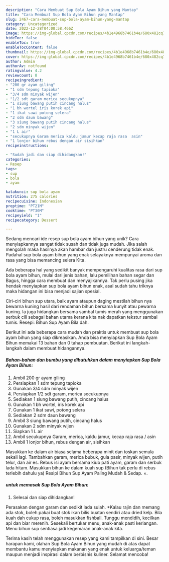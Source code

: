 ```yaml
---
description: "Cara Membuat Sup Bola Ayam Bihun yang Mantap"
title: "Cara Membuat Sup Bola Ayam Bihun yang Mantap"
slug: 2467-cara-membuat-sup-bola-ayam-bihun-yang-mantap
category: Uncategorized
date: 2022-12-28T04:00:58.466Z
image: https://img-global.cpcdn.com/recipes/4b1e4968b7461b4e/680x482cq70/sup-bola-ayam-bihun-foto-resep-utama.jpg
hideToc: false
enableToc: true
enableTocContent: false
thumbnail: https://img-global.cpcdn.com/recipes/4b1e4968b7461b4e/680x482cq70/sup-bola-ayam-bihun-foto-resep-utama.jpg
cover: https://img-global.cpcdn.com/recipes/4b1e4968b7461b4e/680x482cq70/sup-bola-ayam-bihun-foto-resep-utama.jpg
author: Admin
authorAv: notfound
ratingvalue: 4.2
reviewcount: 8
recipeingredient:
- "200 gr ayam giling"
- "1 sdm tepung tapioka"
- "3/4 sdm minyak wijen"
- "1/2 sdt garam merica secukupnya"
- "1 siung bawang putih cincang halus"
- "1 bh wortel iris korek api"
- "1 ikat sawi potong selera"
- "2 sdm daun bawang"
- "3 siung bawang putih cincang halus"
- "2 sdm minyak wijen"
- "1 L air"
- "secukupnya Garam merica kaldu jamur kecap raja rasa  asin"
- "1 lonjor bihun rebus dengan air sisihkan"
recipeinstructions:

- "Sudah jadi dan siap dihidangkan!"
categories:
- Resep
tags:
- sup
- bola
- ayam

katakunci: sup bola ayam 
nutrition: 275 calories
recipecuisine: Indonesian
preptime: "PT21M"
cooktime: "PT30M"
recipeyield: "1"
recipecategory: Dessert

---
```





Sedang mencari ide resep sup bola ayam bihun yang unik? Cara menyiapkannya sangat tidak susah dan tidak juga mudah. Jika salah mengolah maka hasilnya akan hambar dan justru cenderung tidak enak. Padahal sup bola ayam bihun yang enak selayaknya mempunyai aroma dan rasa yang bisa memancing selera Kita.





Ada beberapa hal yang sedikit banyak mempengaruhi kualitas rasa dari sup bola ayam bihun, mulai dari jenis bahan, lalu pemilihan bahan segar dan Bagus, hingga cara membuat dan menyajikannya. Tak perlu pusing jika hendak menyiapkan sup bola ayam bihun enak,      asal sudah tahu triknya maka hidangan ini bisa menjadi sajian spesial.














Ciri-ciri bihun sup utara, baik ayam ataupun daging mestilah bihun nya bewarna kuning hasil dari rendaman bihun bersama kunyit atau pewarna kuning. Ia juga hidangkan bersama sambal tumis merah yang menggunakan serbuk cili sebagai bahan utama kerana kita nak dapatkan tekstur sambal tumis. Resepi: Bihun Sup Ayam Bila dah.






Berikut ini ada beberapa cara mudah dan praktis untuk membuat sup bola ayam bihun yang siap dikreasikan. Anda bisa menyiapkan Sup Bola Ayam Bihun memakai 13 bahan dan 0 tahap pembuatan. Berikut ini langkah-langkah dalam membuat hidangannya.

<!--inarticleads1-->

##### Bahan-bahan dan bumbu yang dibutuhkan dalam menyiapkan Sup Bola Ayam Bihun:

1. Ambil 200 gr ayam giling
1. Persiapkan 1 sdm tepung tapioka
1. Gunakan 3/4 sdm minyak wijen
1. Persiapkan 1/2 sdt garam, merica secukupnya
1. Sediakan 1 siung bawang putih, cincang halus
1. Gunakan 1 bh wortel, iris korek api
1. Gunakan 1 ikat sawi, potong selera
1. Sediakan 2 sdm daun bawang
1. Ambil 3 siung bawang putih, cincang halus
1. Gunakan 2 sdm minyak wijen
1. Siapkan 1 L air
1. Ambil secukupnya Garam, merica, kaldu jamur, kecap raja rasa / asin
1. Ambil 1 lonjor bihun, rebus dengan air, sisihkan


Masukkan ke dalam air biasa selama beberapa minit dan toskan semula sekali lagi. Tambahkan garam, merica bubuk, gula pasir, minyak wijen, putih telur, dan air es. Rebus isi ayam bersama kiub pati ayam, garam dan serbuk lada hitam. Masukkan bihun ke dalam kuah sup (Bihun tak perlu di rebus terlebih dahulu ya) Resipi Bihun Sup Ayam Paling Mudah &amp; Sedap. ×. 

<!--inarticleads2-->

#####  untuk memasak Sup Bola Ayam Bihun:


1. Selesai dan siap dihidangkan!

Perasakan dengan garam dan sedikit lada sulah. *Kalau rajin dan memang ada stok, boleh pakai buat stok ikan bilis buatan sendiri atau dried kelp. Bila kuah dah cukup rasa, boleh masukkan fishball. Tunggu mendidih, kecilkan api dan biar merenih. Sesekali bertukar menu, anak-anak pasti keriangan. Menu bihun sup sentiasa jadi kegemaran anak-anak kita. 

Terima kasih telah menggunakan resep yang kami tampilkan di sini. Besar harapan kami, olahan Sup Bola Ayam Bihun yang mudah di atas dapat membantu kamu menyiapkan makanan yang enak untuk keluarga/teman maupun menjadi inspirasi dalam berbisnis kuliner. Selamat mencoba!
